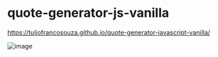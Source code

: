 # quote-generator-js-vanilla

https://tuliofrancosouza.github.io/quote-generator-javascript-vanilla/

![image](https://user-images.githubusercontent.com/96994158/163451241-99e8f4c9-b65f-4d23-92b2-50d3a54a231e.png)
